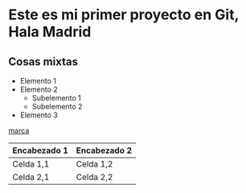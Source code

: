 # Este es mi primer proyecto en Git, Hala Madrid

## Cosas mixtas 
- Elemento 1
- Elemento 2
  - Subelemento 1
  - Subelemento 2
- Elemento 3


[marca](https://www.marca.com/)


| Encabezado 1 | Encabezado 2 |
|--------------|--------------|
| Celda 1,1    | Celda 1,2    |
| Celda 2,1    | Celda 2,2    |



